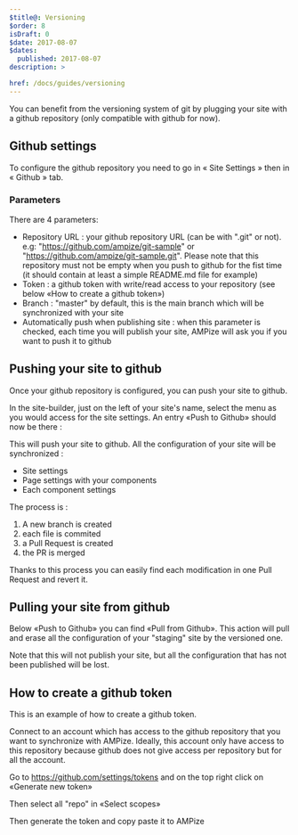 ```yaml
---
$title@: Versioning
$order: 8
isDraft: 0
$date: 2017-08-07
$dates:
  published: 2017-08-07
description: >

href: /docs/guides/versioning
---
```


You can benefit from the versioning system of git by plugging your site with a github repository (only compatible with github for now).

## Github settings

To configure the github repository you need to go in « Site Settings » then in « Github » tab.

<amp-img class="col-12 md-col-8" src="/static/img/github-settings.png"  width="925"  height="571"  layout="responsive"  alt="github settings"></amp-img>

### Parameters

There are 4 parameters:

 * Repository URL : your github repository URL (can be with ".git" or not). e.g: "https://github.com/ampize/git-sample" or "https://github.com/ampize/git-sample.git". Please note that this repository must not be empty when you push to github for the fist time (it should contain at least a simple README.md file for example)
 * Token : a github token with write/read access to your repository (see below «How to create a github token»)
 * Branch : "master" by default, this is the main branch which will be synchronized with your site
 * Automatically push when publishing site : when this parameter is checked, each time you will publish your site, AMPize will ask you if you want to push it to github

## Pushing your site to github

Once your github repository is configured, you can push your site to github.

In the site-builder, just on the left of your site's name, select the menu as you would access for the site settings. An entry «Push to Github» should now be there :

<amp-img class="col-6 md-col-3" src="/static/img/github-open-menu.png"  width="238"  height="135"  layout="responsive"  alt="open menu"></amp-img>


<amp-img class="col-12 md-col-8" src="/static/img/github-entry.png"  width="696"  height="396"  layout="responsive"  alt="github entry"></amp-img>

This will push your site to github. All the configuration of your site will be synchronized :

 * Site settings
 * Page settings with your components
 * Each component settings

The process is :

 1. A new branch is created
 2. each file is commited
 3. a Pull Request is created
 4. the PR is merged

Thanks to this process you can easily find each modification in one Pull Request and revert it.

## Pulling your site from github

Below «Push to Github» you can find «Pull from Github». This action will pull and erase all the configuration of your "staging" site by the versioned one.

Note that this will not publish your site, but all the configuration that has not been published will be lost.

## How to create a github token

This is an example of how to create a github token.

Connect to an account which has access to the github repository that you want to synchronize with AMPize. Ideally, this account only have access to this repository because github does not give access per repository but for all the account.

Go to https://github.com/settings/tokens and on the top right click on «Generate new token»

<amp-img class="col-12 md-col-8" src="/static/img/github-token.png"  width="1058"  height="786"  layout="responsive"  alt="github token"></amp-img>

Then select all "repo" in «Select scopes»

<amp-img class="col-12 md-col-8" src="/static/img/github-scope.png"  width="894"  height="497"  layout="responsive"  alt="github scopes"></amp-img>

Then generate the token and copy paste it to AMPize
